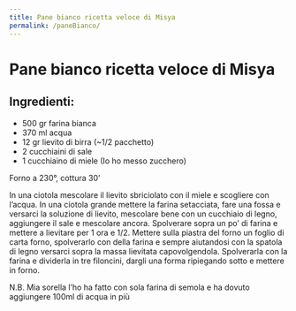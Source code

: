 ```yaml
---
title: Pane bianco ricetta veloce di Misya
permalink: /paneBianco/
---
```

# Pane bianco ricetta veloce di Misya

## Ingredienti:

- 500 gr farina bianca
- 370 ml acqua
- 12 gr lievito di birra (~1/2 pacchetto)
- 2 cucchiaini di sale 
- 1 cucchiaino di miele    (Io ho messo zucchero)

Forno a 230°, cottura 30’

In una ciotola mescolare il lievito sbriciolato con il miele e scogliere con l’acqua. In una ciotola grande mettere la farina setacciata, fare una fossa e versarci la soluzione di lievito, mescolare bene con un cucchiaio di legno, aggiungere il sale e mescolare ancora. Spolverare sopra un po’ di farina e mettere a lievitare per 1 ora e 1/2.
Mettere sulla piastra del forno un foglio di carta forno, spolverarlo con della farina e sempre aiutandosi con la spatola di legno versarci sopra la massa lievitata capovolgendola.
Spolverarla con la farina e dividerla in tre filoncini, dargli una forma ripiegando sotto e mettere in forno.

N.B. Mia sorella l’ho ha fatto con sola farina di semola e ha dovuto aggiungere 100ml di acqua in più 


